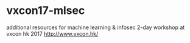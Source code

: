 # vxcon17-mlsec
additional resources for machine learning &amp; infosec 2-day workshop at vxcon hk 2017 http://www.vxcon.hk/
